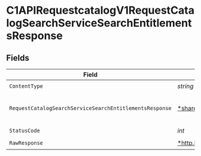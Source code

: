 # C1APIRequestcatalogV1RequestCatalogSearchServiceSearchEntitlementsResponse


## Fields

| Field                                                                                                                                                | Type                                                                                                                                                 | Required                                                                                                                                             | Description                                                                                                                                          |
| ---------------------------------------------------------------------------------------------------------------------------------------------------- | ---------------------------------------------------------------------------------------------------------------------------------------------------- | ---------------------------------------------------------------------------------------------------------------------------------------------------- | ---------------------------------------------------------------------------------------------------------------------------------------------------- |
| `ContentType`                                                                                                                                        | *string*                                                                                                                                             | :heavy_check_mark:                                                                                                                                   | HTTP response content type for this operation                                                                                                        |
| `RequestCatalogSearchServiceSearchEntitlementsResponse`                                                                                              | [*shared.RequestCatalogSearchServiceSearchEntitlementsResponse](../../../pkg/models/shared/requestcatalogsearchservicesearchentitlementsresponse.md) | :heavy_minus_sign:                                                                                                                                   | The RequestCatalogSearchServiceSearchEntitlementsResponse message contains a list of results and a nextPageToken if applicable.                      |
| `StatusCode`                                                                                                                                         | *int*                                                                                                                                                | :heavy_check_mark:                                                                                                                                   | HTTP response status code for this operation                                                                                                         |
| `RawResponse`                                                                                                                                        | [*http.Response](https://pkg.go.dev/net/http#Response)                                                                                               | :heavy_check_mark:                                                                                                                                   | Raw HTTP response; suitable for custom response parsing                                                                                              |